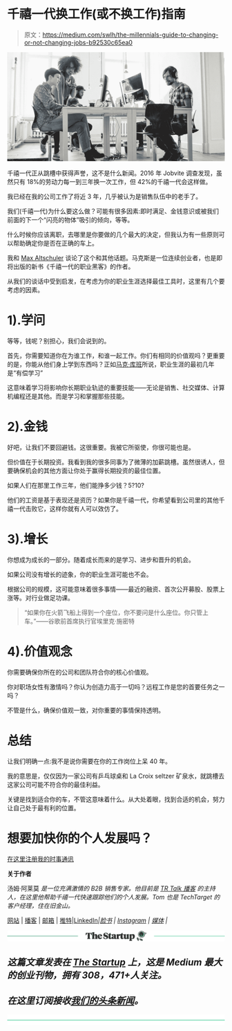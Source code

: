 # 千禧一代换工作(或不换工作)指南

> 原文：<https://medium.com/swlh/the-millennials-guide-to-changing-or-not-changing-jobs-b92530c65ea0>

![](img/42f6a8a281e0c7c0a700b4a29e803537.png)

千禧一代正从跳槽中获得声誉，这不是什么新闻。2016 年 Jobvite 调查发现，虽然只有 18%的劳动力每一到三年换一次工作，但 42%的千禧一代会这样做。

我已经在我的公司工作了将近 3 年，几乎被认为是销售队伍中的老手了。

我们(千禧一代)为什么要这么做？可能有很多因素:即时满足、金钱意识或被我们前面的下一个“闪亮的物体”吸引的倾向，等等。

什么时候你应该离职，去哪里是你要做的几个最大的决定，但我认为有一些原则可以帮助确定你是否在正确的车上。

我和 [Max Altschuler](https://soundcloud.com/ryan-warner-799706255/30-career-hacking-for-millennials-w-max-altschuler) 谈论了这个和其他话题。马克斯是一位连续创业者，也是即将出版的新书《千禧一代的职业黑客》的作者。

从我们的谈话中受到启发，在考虑为你的职业生涯选择最佳工具时，这里有几个要考虑的因素。

# 1).学问

等等，钱呢？别担心，我们会说到的。

首先，你需要知道你在为谁工作，和谁一起工作。你们有相同的价值观吗？更重要的是，你能从他们身上学到东西吗？正如[马克·库班](https://www.salesforce.com/quotable/articles/hitting-my-sales-quota/)所说，职业生涯的最初几年是“有偿学习”

这意味着学习将影响你长期职业轨迹的重要技能——无论是销售、社交媒体、计算机编程还是其他。而是学习和掌握那些技能。

# 2).金钱

好吧，让我们不要回避钱。这很重要。我被它所驱使，你很可能也是。

但价值在于长期投资。我看到我的很多同事为了微薄的加薪跳槽。虽然很诱人，但要确保机会的其他方面让你处于赢得长期投资的最佳位置。

如果人们在那里工作三年，他们能挣多少钱？5?10?

他们的工资是基于表现还是资历？如果你是千禧一代，你希望看到公司里的其他千禧一代击败它，这样你就有人可以效仿了。

# 3).增长

你想成为成长的一部分。随着成长而来的是学习、进步和晋升的机会。

如果公司没有增长的迹象，你的职业生涯可能也不会。

根据公司的规模，这可能意味着很多事情——最近的融资、首次公开募股、股票上涨等。对行业做足功课。

> “如果你在火箭飞船上得到一个座位，你不要问是什么座位。你只管上车。”——谷歌前首席执行官埃里克·施密特

# 4).价值观念

你需要确保你所在的公司和团队符合你的核心价值观。

你对职场女性有激情吗？你认为创造力高于一切吗？远程工作是您的首要任务之一吗？

不管是什么，确保价值观一致，对你重要的事情保持透明。

# 总结

让我们明确一点:我不是说你需要在你的工作岗位上呆 40 年。

我的意思是，仅仅因为一家公司有乒乓球桌和 La Croix seltzer 矿泉水，就跳槽去这家公司可能不符合你的最佳利益。

关键是找到适合你的车，不管这意味着什么。从大处着眼，找到合适的机会，努力让自己处于最有利的位置。

# 想要加快你的个人发展吗？
[在这里注册我的时事通讯](http://eepurl.com/c-46aj)

**关于作者**

汤姆·阿莱莫 *是一位充满激情的 B2B 销售专家。他目前是* [*TR Talk 播客*](https://soundcloud.com/ryan-warner-799706255) *的主持人，在这里他帮助千禧一代快速跟踪他们的个人发展。Tom 也是 TechTarget 的客户经理，住在旧金山。*

[网站](http://tomalaimo.com/) | [播客](https://soundcloud.com/ryan-warner-799706255) | [邮箱](mailto:thomasalaimo7@gmail.com) | [推特](https://twitter.com/TomAlaimo_TTGT)|[LinkedIn](https://www.linkedin.com/in/tom-alaimo-573a1878/)*|[脸书](https://www.facebook.com/thomas.alaimo.12) | [Instagram](http://instagram.com/talaimo7) | [媒体](/@TomAlaimo_TTGT) |*

*[![](img/308a8d84fb9b2fab43d66c117fcc4bb4.png)](https://medium.com/swlh)*

## *这篇文章发表在 [The Startup](https://medium.com/swlh) 上，这是 Medium 最大的创业刊物，拥有 308，471+人关注。*

## *在这里订阅接收[我们的头条新闻](http://growthsupply.com/the-startup-newsletter/)。*

*[![](img/b0164736ea17a63403e660de5dedf91a.png)](https://medium.com/swlh)*